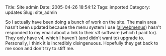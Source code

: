 Title: Site admin
Date: 2005-04-26 18:54:12
Tags: imported
Category: updates
Slug: site_admin

So I actually have been doing a bunch of work on the site.  The main area hasn't been updated because the menu system I use (<a href="http://www.likno.com">allwebmenus</a>) hasn't responded to my email about a link to their v3 software (which I paid for).  They only have v4, which I haven't (and didn't want to) upgrade to.  Personally, I think it is incredibly disingenuous.  Hopefully they get back to me soon and don't try to stiff me.

